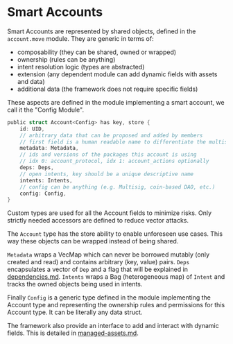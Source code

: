# Smart Accounts

Smart Accounts are represented by shared objects, defined in the `account.move` module. They are generic in terms of:&#x20;

* composability (they can be shared, owned or wrapped)
* ownership (rules can be anything)
* intent resolution logic (types are abstracted)
* extension (any dependent module can add dynamic fields with assets and data)
* additional data (the framework does not require specific fields)

These aspects are defined in the module implementing a smart account, we call it the "Config Module".

```rust
public struct Account<Config> has key, store {
    id: UID,
    // arbitrary data that can be proposed and added by members
    // first field is a human readable name to differentiate the multisig accounts
    metadata: Metadata,
    // ids and versions of the packages this account is using
    // idx 0: account_protocol, idx 1: account_actions optionally
    deps: Deps,
    // open intents, key should be a unique descriptive name
    intents: Intents,
    // config can be anything (e.g. Multisig, coin-based DAO, etc.)
    config: Config,
}
```

Custom types are used for all the Account fields to minimize risks. Only strictly needed accessors are defined to reduce vector attacks. &#x20;

The `Account`  type has the store ability to enable unforeseen use cases. This way these objects can be wrapped instead of being shared.&#x20;

`Metadata` wraps a VecMap which can never be borrowed mutably (only created and read) and contains arbitrary (key, value) pairs. `Deps` encapsulates a vector of `Dep` and a flag that will be explained in [dependencies.md](dependencies.md "mention"). `Intents` wraps a Bag (heterogeneous map) of `Intent` and tracks the owned objects being used in intents.

Finally `Config` is a generic type defined in the module implementing the Account type and representing the ownership rules and permissions for this Account type. It can be literally any data struct.

The framework also provide an interface to add and interact with dynamic fields. This is detailed in [managed-assets.md](managed-assets.md "mention").
